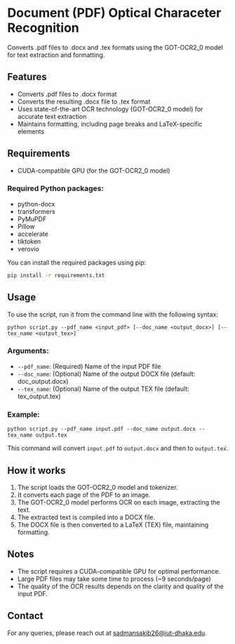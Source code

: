 # Document (PDF) Optical Characeter Recognition

Converts .pdf files to .docx and .tex formats using the GOT-OCR2_0 model for text extraction and formatting.

## Features

- Converts .pdf files to .docx format
- Converts the resulting .docx file to .tex format
- Uses state-of-the-art OCR technology (GOT-OCR2_0 model) for accurate text extraction
- Maintains formatting, including page breaks and LaTeX-specific elements

## Requirements

- CUDA-compatible GPU (for the GOT-OCR2_0 model)

### Required Python packages:

- python-docx
- transformers
- PyMuPDF
- Pillow
- accelerate
- tiktoken
- verovio

You can install the required packages using pip:

```sh
pip install -r requirements.txt
```

## Usage

To use the script, run it from the command line with the following syntax:

```
python script.py --pdf_name <input_pdf> [--doc_name <output_docx>] [--tex_name <output_tex>]
```

### Arguments:

- `--pdf_name`: (Required) Name of the input PDF file
- `--doc_name`: (Optional) Name of the output DOCX file (default: doc_output.docx)
- `--tex_name`: (Optional) Name of the output TEX file (default: tex_output.tex)

### Example:

```
python script.py --pdf_name input.pdf --doc_name output.docx --tex_name output.tex
```

This command will convert `input.pdf` to `output.docx` and then to `output.tex`.

## How it works

1. The script loads the GOT-OCR2_0 model and tokenizer.
2. It converts each page of the PDF to an image.
3. The GOT-OCR2_0 model performs OCR on each image, extracting the text.
4. The extracted text is compiled into a DOCX file.
5. The DOCX file is then converted to a LaTeX (TEX) file, maintaining formatting.

## Notes

- The script requires a CUDA-compatible GPU for optimal performance.
- Large PDF files may take some time to process (~9 seconds/page)
- The quality of the OCR results depends on the clarity and quality of the input PDF.


## Contact
For any queries, please reach out at sadmansakib26@iut-dhaka.edu.